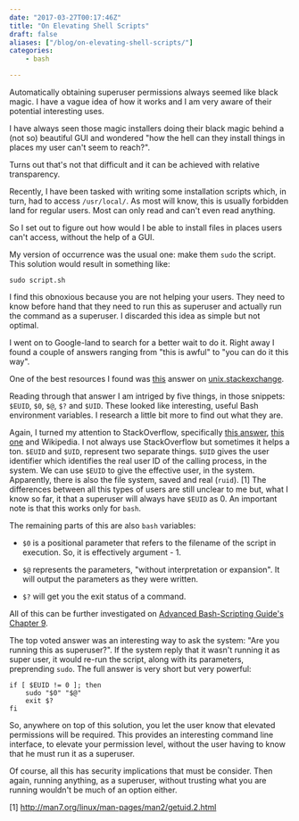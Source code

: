 ```yaml
---
date: "2017-03-27T00:17:46Z"
title: "On Elevating Shell Scripts"
draft: false
aliases: ["/blog/on-elevating-shell-scripts/"]
categories:
    - bash

---
```


Automatically obtaining superuser permissions always seemed like
black magic. I have a vague idea of how it works and I am very aware of their potential interesting uses.

I have always seen those magic installers doing their black magic behind a (not so) beautiful GUI and wondered "how the hell can they install things in places my user can't seem to reach?".

Turns out that's not that difficult and it can be achieved with relative transparency.

Recently, I have been tasked with writing some installation scripts which, in turn, had to access `/usr/local/`. As most will know, this is usually forbidden land for regular users. Most can only read and can't even read anything.

So I set out to figure out how would I be able to install files in places users can't access, without the help of a GUI.

My version of occurrence was the usual one: make them `sudo` the script. This solution would result in something like:

```
sudo script.sh
```
I find this obnoxious because you are not helping your users. They need to know before hand that they need to run this as superuser and actually run the command as a superuser. I discarded this idea as simple but not optimal.

I went on to Google-land to search for a better wait to do it. Right away I found a couple of answers ranging from "this is awful" to "you can do it this way".

One of the best resources I found was [this](http://unix.stackexchange.com/questions/28791/prompt-for-sudo-password-and-programmatically-elevate-privilege-in-bash-script) answer on [unix.stackexchange](http://unix.stackexchange.com/).

Reading through that answer I am intriged by five things, in those snippets: `$EUID`, `$0`, `$@`, `$?` and `$UID`. These looked like interesting, useful Bash environment variables. I research a little bit more to find out what they are.

Again, I turned my attention to StackOverflow, specifically [this answer](http://stackoverflow.com/questions/27669950/difference-between-euid-and-uid), [this one](http://stackoverflow.com/questions/27669950/difference-between-euid-and-uid) and Wikipedia. I not always use StackOverflow but sometimes it helps a ton. `$EUID` and `$UID`, represent two separate things. `$UID` gives the user identifier which identifies the real user ID of the calling process, in the system. We can use `$EUID` to give the effective user, in the system. Apparently, there is also the file system, saved and real (`ruid`). [1] The differences between all this types of users are still unclear to me but, what I know so far, it that a superuser will always have `$EUID` as 0. An important note is that this works only for `bash`.

The remaining parts of this are also `bash` variables:

- `$0` is a positional parameter that refers to the filename of the script in execution. So, it is effectively argument - 1.

- `$@` represents the parameters, "without interpretation or expansion". It will output the parameters as they were written.

- `$?` will get you the exit status of a command.

All of this can be further investigated on [Advanced Bash-Scripting Guide's Chapter 9](http://tldp.org/LDP/abs/html/internalvariables.html).

The top voted answer was an interesting way to ask the system: "Are you running this as superuser?". If the system reply that it wasn't running it as super user, it would re-run the script, along with its parameters, preprending `sudo`. The full answer is very short but very powerful:

```
if [ $EUID != 0 ]; then
    sudo "$0" "$@"
    exit $?
fi
```

So, anywhere on top of this solution, you let the user know that elevated permissions will be required. This provides an interesting command line interface, to elevate your permission level, without the user having to know that he must run it as a superuser.

Of course, all this has security implications that must be consider. Then again, running anything, as a superuser, without trusting what you are running wouldn't be much of an option either.

[1] http://man7.org/linux/man-pages/man2/getuid.2.html
